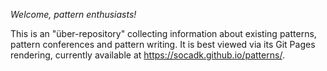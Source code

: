 *Welcome, pattern enthusiasts!* 

This is an "über-repository" collecting information about existing patterns, pattern conferences and pattern writing. It is best viewed via its Git Pages rendering, currently available at <https://socadk.github.io/patterns/>.